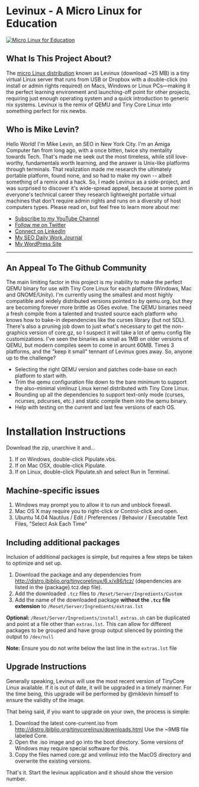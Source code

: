 # Levinux - A Micro Linux for Education
<a href="http://mikelev.in/ux/"><img src="http://levinux.com/micro-linux-education.png" alt="Micro Linux for Education" /></a>

## What Is This Project About?

The [micro Linux distribution](http://mikelev.in/ux/) known as Levinux
(download ~25 MB) is a tiny virtual Linux server that runs from USB or Dropbox
with a double-click (no install or admin rights required) on Macs, Windows or
Linux PCs—making it the perfect learning environment and launching-off point
for other projects, requiring just enough operating system and a quick
introduction to generic nix systems. Levinux is the remix of QEMU and Tiny Core
Linux into something perfect for nix newbs.

## Who is Mike Levin?

Hello World! I'm Mike Levin, an SEO in New York City. I'm an Amiga Computer fan
from long ago, with a once bitten, twice shy mentality towards Tech. That's
made me seek out the most timeless, while still love-worthy, fundamentals worth
learning, and the answer is Unix-like platforms through terminals. That
realization made me research the ultimately portable platform, found none, and
so had to make my own -- albeit something of a remix and a hack. So, I made
Levinux as a side-project, and was surprised to discover it's wide-spread
appeal, because at some point in everyone's technical career they research
lightweight portable virtual machines that don't require admin rights and runs
on a diversity of host computers types. Please read on, but feel free to learn
more about me:

- [Subscribe to my YouTube Channel](https://www.youtube.com/mikelevin)
- [Follow me on Twitter](https://twitter.com/miklevin)
- [Connect on LinkedIn](https://www.linkedin.com/in/miklevin)
- [My SEO Daily Work Journal](http://mikelevinseo.com)
- [My WordPress Site](http://mikelev.in/)

--------------------------------------------------------------------------------
## An Appeal To The Github Community
The main limiting factor in this project is my inability to make the perfect
QEMU binary for use with Tiny Core Linux for each platform (Windows, Mac and
GNOME/Unity). I'm currently using the smallest and most highly compatible and
widely distributed versions pointed to by qemu.org, but they are becoming
forever more brittle as OSes evolve. The QEMU binaries need a fresh compile
from a talented and trusted source each platform who knows how to bake-in
dependencies like the curses library (but not SDL). There's also a pruning job
down to just what's necessary to get the non-graphics version of core.gz, so I
suspect it will take a lot of qemu config file customizations. I've seen the
binaries as small as 1MB on older versions of QEMU, but modern compiles seem to
come in arount 60MB. Times 3 platforms, and the "keep it small" tennant of
Levinux goes away. So, anyone up to the challenge? 

- Selecting the right QEMU version and patches code-base on each platform to
  start with.
- Trim the qemu configuration file down to the bare minimum to support the
  also-minimal vimlinuz Linux kernel distributed with Tiny Core Linux.
- Rounding up all the dependencies to support text-only mode (curses, ncurses,
  pdcurses, etc.) and static compile them into the qemu binary.
- Help with testing on the current and last few versions of each OS.

# Installation Instructions

Download the zip, unarchive it and...

1. If on Windows, double-click Pipulate.vbs.
2. If on Mac OSX, double-click Pipulate.
3. If on Linux, double-click Pipulate.sh and select Run in Terminal.

## Machine-specific issues

1. Windows may prompt you to allow it to run and unblock firewall.
2. Mac OS X may require you to right-click or Control-click and open.
3. Ubuntu 14.04 Nautilus / Edit / Preferences / Behavior / Executable Text
   Files, "Select Ask Each Time"

## Including additional packages

Inclusion of additional packages is simple, but requires a few steps be taken to optimize and set up.

1. Download the package and any dependencies from http://distro.ibiblio.org/tinycorelinux/6.x/x86/tcz/ (dependencies are listed in the {package}.tcz.dep file).
2. Add the downloaded `.tcz` files to `/Reset/Server/Ingredients/Custom`
3. Add the name of the downloaded package **without the `.tcz` file extension** to `/Reset/Server/Ingredients/extras.lst`

**Optional:** `/Reset/Server/Ingredients/install_extras.sh` can be duplicated and point at a file other than `extras.lst`.  This can allow for different packages to be grouped and have group output silenced by pointing the output to `/dev/null`

**Note:** Ensure you do not write below the last line in the `extras.lst` file

## Upgrade Instructions
Generally speaking, Levinux will use the most recent version of TinyCore Linux available.  If it is out of date, it will be upgraded in a timely manner.  For the time being, this upgrade will be performed by @miklevin himself to ensure the validity of the image.  

That being said, if you want to upgrade on your own, the process is simple:

1. Download the latest core-current.iso from http://distro.ibiblio.org/tinycorelinux/downloads.html Use the ~9MB file labeled Core.
2. Open the .iso image and go into the boot directory. Some versions of Windows may require special software for this.
3. Copy the files named core.gz and vmlinuz into the MacOS directory and overwrite the existing versions.

That's it.  Start the levinux application and it should show the version number.
